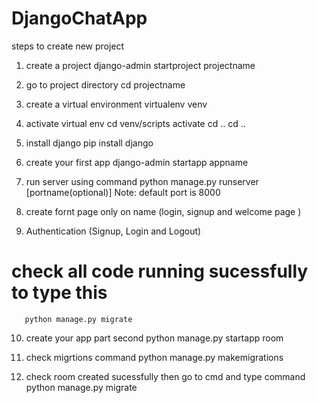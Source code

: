 # DjangoChatApp

steps to create new project 
1. create a project
    django-admin startproject projectname

2. go to project directory
    cd projectname

3. create a virtual environment 
    virtualenv venv

4. activate virtual env
    cd venv/scripts
    activate
    cd ..
    cd ..


5. install django
    pip install django

6. create your first app
    django-admin startapp appname

7. run server using command 
    python manage.py runserver [portname(optional)]
    Note: default port is 8000

8. create fornt page only on name (login, signup and welcome page )

9. Authentication (Signup, Login and Logout)
  # check all code running sucessfully to type this
       python manage.py migrate

10. create your app part second
    python manage.py  startapp room

11. check migrtions command 
     python manage.py makemigrations

12. check room created sucessfully then go to cmd and type command
       python manage.py migrate        
